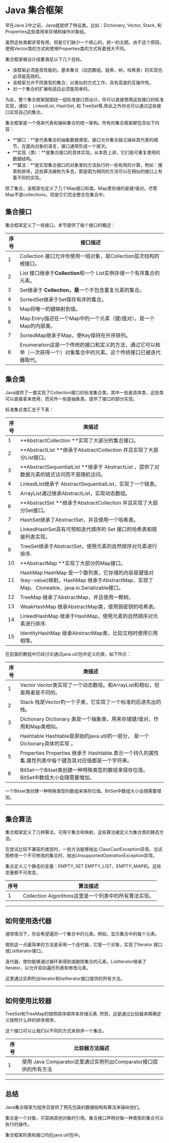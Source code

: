 # Java 集合框架

早在Java 2中之前，Java就提供了特设类。比如：Dictionary, Vector, Stack, 和Properties这些类用来存储和操作对象组。

虽然这些类都非常有用，但是它们缺少一个核心的，统一的主题。由于这个原因，使用Vector类的方式和使用Properties类的方式有着很大不同。

集合框架被设计成要满足以下几个目标。

- 该框架必须是高性能的。基本集合（动态数组，链表，树，哈希表）的实现也必须是高效的。
- 该框架允许不同类型的集合，以类似的方式工作，具有高度的互操作性。
- 对一个集合的扩展和适应必须是简单的。

为此，整个集合框架就围绕一组标准接口而设计。你可以直接使用这些接口的标准实现，诸如： LinkedList, HashSet, 和 TreeSet等,除此之外你也可以通过这些接口实现自己的集合。

集合框架是一个用来代表和操纵集合的统一架构。所有的集合框架都包含如下内容：

- **接口：**是代表集合的抽象数据类型。接口允许集合独立操纵其代表的细节。在面向对象的语言，接口通常形成一个层次。
- **实现（类）：**是集合接口的具体实现。从本质上讲，它们是可重复使用的数据结构。
- **算法：**是实现集合接口的对象里的方法执行的一些有用的计算，例如：搜索和排序。这些算法被称为多态，那是因为相同的方法可以在相似的接口上有着不同的实现。

除了集合，该框架也定义了几个Map接口和类。Map里存储的是键/值对。尽管Map不是collections，但是它们完全整合在集合中。

## 集合接口

集合框架定义了一些接口。本节提供了每个接口的概述：

| 序号   | 接口描述                                     |
| ---- | ---------------------------------------- |
| 1    | Collection 接口允许你使用一组对象，是Collection层次结构的根接口。 |
| 2    | List 接口继承于**Collection**和一个 List实例存储一个有序集合的元素。 |
| 3    | Set继承于 **Collection，是**一个不包含重复元素的集合。     |
| 4    | SortedSet继承于Set保存有序的集合。                  |
| 5    | Map将唯一的键映射到值。                            |
| 6    | Map.Entry描述在一个Map中的一个元素（键/值对）。是一个Map的内部类。 |
| 7    | SortedMap继承于Map，使Key保持在升序排列。             |
| 8    | Enumeration这是一个传统的接口和定义的方法，通过它可以枚举（一次获得一个）对象集合中的元素。这个传统接口已被迭代器取代。 |

## 集合类

Java提供了一套实现了Collection接口的标准集合类。其中一些是具体类，这些类可以直接拿来使用，而另外一些是抽象类，提供了接口的部分实现。

标准集合类汇总于下表：

| 序号   | 类描述                                      |
| ---- | ---------------------------------------- |
| 1    | **AbstractCollection **实现了大部分的集合接口。      |
| 2    | **AbstractList **继承于AbstractCollection 并且实现了大部分List接口。 |
| 3    | **AbstractSequentialList **继承于 AbstractList ，提供了对数据元素的链式访问而不是随机访问。 |
| 4    | LinkedList继承于 AbstractSequentialList，实现了一个链表。 |
| 5    | ArrayList通过继承AbstractList，实现动态数组。        |
| 6    | **AbstractSet **继承于AbstractCollection 并且实现了大部分Set接口。 |
| 7    | HashSet继承了AbstractSet，并且使用一个哈希表。         |
| 8    | LinkedHashSet具有可预知迭代顺序的 Set 接口的哈希表和链接列表实现。 |
| 9    | TreeSet继承于AbstractSet，使用元素的自然顺序对元素进行排序.  |
| 10   | **AbstractMap **实现了大部分的Map接口。            |
| 11   | HashMap HashMap 是一个散列表，它存储的内容是键值对(key-value)映射。HashMap 继承于AbstractMap，实现了Map、Cloneable、java.io.Serializable接口。 |
| 12   | TreeMap 继承了AbstractMap，并且使用一颗树。          |
| 13   | WeakHashMap 继承AbstractMap类，使用弱密钥的哈希表。    |
| 14   | LinkedHashMap 继承于HashMap，使用元素的自然顺序对元素进行排序. |
| 15   | IdentityHashMap 继承AbstractMap类，比较文档时使用引用相等。 |

在前面的教程中已经讨论通过java.util包中定义的类，如下所示：

| 序号   | 类描述                                      |
| ---- | ---------------------------------------- |
| 1    | Vector Vector类实现了一个动态数组。和ArrayList和相似，但是两者是不同的。 |
| 2    | Stack 栈是Vector的一个子类，它实现了一个标准的后进先出的栈。     |
| 3    | Dictionary Dictionary 类是一个抽象类，用来存储键/值对，作用和Map类相似。 |
| 4    | Hashtable Hashtable是原始的java.util的一部分， 是一个Dictionary具体的实现 。 |
| 5    | Properties Properties 继承于 Hashtable.表示一个持久的属性集.属性列表中每个键及其对应值都是一个字符串。 |
| 6    | BitSet一个Bitset类创建一种特殊类型的数组来保存位值。BitSet中数组大小会随需要增加。 |

一个Bitset类创建一种特殊类型的数组来保存位值。BitSet中数组大小会随需要增加。

------

## 集合算法

集合框架定义了几种算法，可用于集合和映射。这些算法被定义为集合类的静态方法。

在尝试比较不兼容的类型时，一些方法能够抛出 ClassCastException异常。当试图修改一个不可修改的集合时，抛出UnsupportedOperationException异常。

集合定义三个静态的变量：EMPTY_SET EMPTY_LIST，EMPTY_MAP的。这些变量都不可改变。

| 序号   | 算法描述                                  |
| ---- | ------------------------------------- |
| 1    | Collection Algorithms这里是一个列表中的所有算法实现。 |

------

## 如何使用迭代器

通常情况下，你会希望遍历一个集合中的元素。例如，显示集合中的每个元素。

做到这一点最简单的方法是采用一个迭代器，它是一个对象，实现了Iterator 接口或ListIterator接口。

迭代器，使你能够通过循环来得到或删除集合的元素。ListIterator继承了Iterator，以允许双向遍历列表和修改元素。

这里通过实例列出Iterator和listIterator接口提供的所有方法。

------

## 如何使用比较器

TreeSet和TreeMap的按照排序顺序来存储元素. 然而，这是通过比较器来精确定义按照什么样的排序顺序。

这个接口可以让我们以不同的方式来排序一个集合。

| 序号   | 比较器方法描述                                  |
| ---- | ---------------------------------------- |
| 1    | 使用 Java Comparator这里通过实例列出Comparator接口提供的所有方法 |

------

## 总结

Java集合框架为程序员提供了预先包装的数据结构和算法来操纵他们。

集合是一个对象，可容纳其他对象的引用。集合接口声明对每一种类型的集合可以执行的操作。

集合框架的类和接口均在java.util包中。